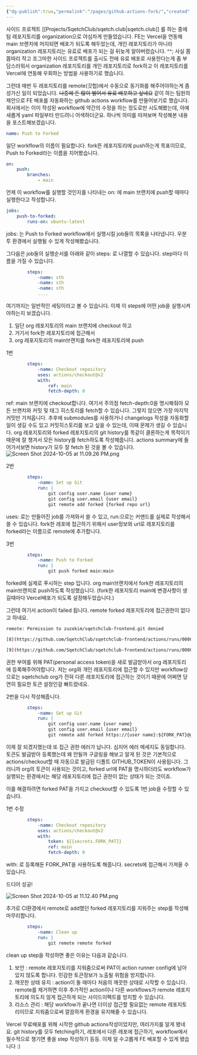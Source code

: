 ```yaml
---
{"dg-publish":true,"permalink":"/pages/github-actions-fork/","created":"2024-09-16","updated":"2024-10-05T22:03:00"}
---
```


사이드 프로젝트 [[Projects/SqetchClub/sqetch.club\|sqetch.club]] 를 하는 중에 팀 레포지토리를 organization으로 야심차게 만들었습니다. FE는 Vercel을 연동해 main 브랜치에 머지되면 배포가 되도록 해두었는데, 개인 레포지토리가 아니라 organization 레포지토리는 유료로 배포가 되는 걸 뒤늦게 알아버렸습니다. ^^; 사실 쫌쫌따리 작고 조그마한 사이드 프로젝트를 출시도 전에 유료 배포로 사용한다는게 좀 부담스러워서 organization 레포지토리를 개인 레포지토리로 fork하고 이 레포지토리를 Vercel에 연동해 우회하는 방법을 사용하기로 했습니다. 

그런데 매번 두 레포지토리를 remote(깃헙)에서 수동으로 동기화를 해주어야하는게 좀 성가신 일이 되었습니다. ~~나중에 돈 많이 벌어서 유료 배포하고 싶네요~~ 
같이 하는 팀원의 제안으로 FE 배포를 자동화하는 github actions workflow를 만들어보기로 했습니다. 회사에서는 이미 작성된 workflow에 약간의 수정을 하는 정도로만 시도해봤는데, 아예 새롭게 yaml 파일부터 만드려니 어색하더군요. 하나씩 의미를 따져보며 작성해본 내용을 포스트해보겠습니다.


```yaml
name: Push to Forked

```
일단 workflow의 이름이 필요합니다. fork뜬 레포지토리에 push하는게 목표이므로, Push to Forked라는 이름을 지어봤습니다.

```yaml
on:
	push:
		branches:
			- main
```

언제 이 workflow를 실행할 것인지를 나타내는 on: 에 main 브랜치에 push할 때마다 실행한다고 작성합니다.


```yaml
jobs:
	push-to-forked:
		runs-on: ubuntu-latest
```
jobs: 는 Push to Forked workflow에서 실행시킬 job들의 목록을 나타냅니다. 우분투 환경에서 실행될 수 있게 작성해봤습니다.

그다음은 job들의 실행순서를 아래와 같이 steps: 로 나열할 수 있습니다. step마다 이름을 가질 수 있습니다.
```yaml
		steps:
			-name: sth
			-name: sth
			-name: sth
			....
```

여기까지는 일반적인 세팅이라고 볼 수 있습니다. 이제 이 steps에 어떤 job을 실행시켜야하는지 보겠습니다.
1. 일단 org 레포지토리의 main 브랜치에 checkout 하고
2. 거기서 fork한 레포지토리에 접근해서
3. org 레포지토리의 main브랜치를 fork한 레포지토리에 push

1번
```yaml
		steps:
			-name: Checkout repository
			uses: actions/checkout@v2
			with:
				ref: main
				fetch-depth: 0
```
ref: main 브랜치에 checkout합니다. 여기서 주의점 fetch-depth:0을 명시해줘야 모든 브랜치와 커밋 및 태그 히스토리를 fetch할 수 있습니다. 그렇지 않으면 가장 마지막 커밋만 가져옵니다. 추후에 submodules를 사용하거나 changelogs 작성을 자동화할 일이 생길 수도 있고 커밋히스토리를 보고 싶을 수 있는데, 이때 문제가 생길 수 있습니다. org 레포지토리와 forked 레포지토리의 git history를 똑같이 클론하는게 목적이기 때문에 잘 챙겨서 모든 history를 fetch하도록 작성해줍니다.
actions summary에 들어가서보면 history가 모두 잘 fetch 된 것을 볼 수 있습니다.
![Screen Shot 2024-10-05 at 11.09.26 PM.png](/img/user/Screen%20Shot%202024-10-05%20at%2011.09.26%20PM.png)

2번
```yaml
		steps:
			-name: Set up Git
			run: |
				git config user.name {user name}
				git config user.email {user email}
				git remote add forked {forked repo url}
```

uses: 로는 만들어진 job를 가져와서 쓸 수 있고, run:으로는 커맨드를 실제로 작성해서 쓸 수 있습니다.
fork한 레포에 접근하기 위해서 user정보와 url로 레포지토리를 forked라는 이름으로 remote에 추가합니다.

3번
```yaml
		steps:
			-name: Push to Forked
			run: |
				git push forked main:main
```
forked에 실제로 푸시하는 step 입니다. org main브랜치에서 fork한 레포지토리의 main브랜치로 push하도록 작성했습니다. (fork한 레포지토리 main에 변경사항이 생길때마다 Vercel배포가 되도록 설정해두었습니다.)

그런데 여기서 action이 failed 됩니다. remote forked 레포지토리에 접근권한이 없다고 하네요.

```bash
remote: Permission to zuzokim/sqetchclub-frontend.git denied

[8](https://github.com/SqetchClub/sqetchclub-frontend/actions/runs/000000000/job/0000000000#step:4:9)fatal: unable to access '[https://github.com/zuzokim/sqetchclub-fronted.git/](https://github.com/zuzokim/sqetchclub-frontend.git/)': The requested URL returned error: 403

[9](https://github.com/SqetchClub/sqetchclub-frontend/actions/runs/00000000/job/000000000#step:4:10)Error: Process completed with exit code 128.
```

권한 부여를 위해 PAT(personal access token)을 새로 발급받아서 org 레포지토리에 등록해주어야합니다. 저는 org와 개인 레포지토리에 접근할 수 있지만 workflow상으로는 sqetchclub org가 전혀 다른 레포지토리에 접근하는 것이기 때문에 어쩌면 당연히 필요한 토큰 설정인걸 빠트렸네요.

2번을 다시 작성해줍니다.
```yaml
		steps:
			-name: Set up Git
			run: |
				git config user.name {user name}
				git config user.email {user email}
				git remote add forked https://{user name}:${FORK_PAT}@github.com/{user name}/{repository name}.git
```


이제 잘 되겠지했는데 또 접근 권한 에러가 납니다. 심지어 에러 메세지도 동일합니다. 토큰도 발급받아 등록했는데 왜 안될까 구글링을 해보고 알게 된 것은 기본적으로 actions/checkout할 때 자동으로 발급된 디폴트 GITHUB_TOKEN이 사용됩니다. 그러니까 org의 토큰이 사용되는 것이고, forked url에 PAT을 명시하더라도 workflow가 실행되는 환경에서는 해당 레포지토리에 접근 권한이 없는 상태가 되는 것이죠. 

이를 해결하려면 forked PAT을 가지고 checkout할 수 있도록 1번 job을 수정할 수 있습니다.

1번 수정
```yaml
		steps:
			-name: Checkout repository
			uses: actions/checkout@v2
			with:
				token: ${{secrets.FORK_PAT}}
				ref: main
				fetch-depth: 0
```
with: 로 등록해둔 FORK_PAT을 사용하도록 해줍니다. secrets에 접근해서 가져올 수 있습니다.

드디어 성공!

![Screen Shot 2024-10-05 at 11.12.40 PM.png](/img/user/Screen%20Shot%202024-10-05%20at%2011.12.40%20PM.png)

추가로 CI환경에서 remote로 add했던 forked 레포지토리를 지워주는 step를 작성해 마무리합니다.
```yaml
		steps:
			-name: Clean up
			run: |
				git remote remote forked
```
clean up step을 작성하면 좋은 이유는 다음과 같습니다.
1. 보안 : remote 레포지토리를 지워줌으로써 PAT이 action runner config에 남아있지 않도록 합니다. 민감한 토큰정보가 노출될 위험을 방지합니다.
2. 깨끗한 상태 유지 : action이 돌 때마다 처음의 깨끗한 상태로 시작할 수 있습니다. remote를 제거하면 이후 추가적인 action이나 다른 workflows가 remote 레포지토리에 의도치 않게 접근하게 되는 사이드이펙트를 방지할 수 있습니다.
3. 리소스 관리 : 해당 workfow가 끝나면 더이상 접근할 필요없는 remote 레포지토리이므로 지워줌으로써 깔끔하게 환경을 유지해줄 수 있습니다.

Vercel 무료배포를 위해 시작한 github actions작성이었지만, 여러가지를 알게 됐네요. git history를 모두 fetching하기, 레포에서 다른 레포에 접근하기, workflow에서 필수적으로 챙기면 좋을 step 작성하기 등등. 이제 덜 수고롭게 FE 배포할 수 있게 됐습니다 :) 